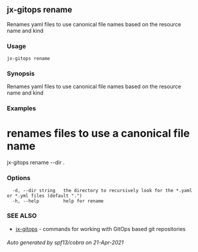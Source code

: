## jx-gitops rename

Renames yaml files to use canonical file names based on the resource name and kind

### Usage

```
jx-gitops rename
```

### Synopsis

Renames yaml files to use canonical file names based on the resource name and kind

### Examples

  # renames files to use a canonical file name
  jx-gitops rename --dir .

### Options

```
  -d, --dir string   the directory to recursively look for the *.yaml or *.yml files (default ".")
  -h, --help         help for rename
```

### SEE ALSO

* [jx-gitops](jx-gitops.md)	 - commands for working with GitOps based git repositories

###### Auto generated by spf13/cobra on 21-Apr-2021
